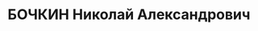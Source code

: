 ---
title: БОЧКИН Николай Александрович
description: "1898 г.р., м.р.: Костромская губ., русский, образование: начальное\n\
  \ Директор коммерческой части\n прож.: г. Новосибирск\n арестован 25.08.1937\n Обвинение:\
  \ в активном участии в троцкистской диверсионной организации, ст. 58-7,8,11 УК РСФСР.\n\
  \ Приговор: Военной коллегией Верх. суда СССР, 01.11.1937 — ВМН\n Расстрелян 01.11.1937\n\
  \ Реабилитация: 18.04.1957"
---